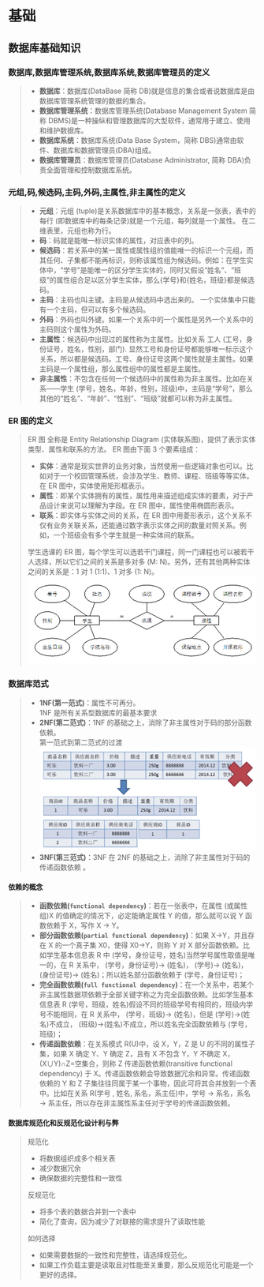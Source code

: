 # 基础

## 数据库基础知识

### 数据库,数据库管理系统,数据库系统,数据库管理员的定义

> - **数据库**：数据库(DataBase 简称 DB)就是信息的集合或者说数据库是由数据库管理系统管理的数据的集合。
> - **数据库管理系统**：数据库管理系统(Database Management System 简称 DBMS)是一种操纵和管理数据库的大型软件，通常用于建立、使用和维护数据库。
> - **数据库系统**：数据库系统(Data Base System，简称 DBS)通常由软件、数据库和数据管理员(DBA)组成。
> - **数据库管理员**：数据库管理员(Database Administrator, 简称 DBA)负责全面管理和控制数据库系统。

### 元组,码,候选码,主码,外码,主属性,非主属性的定义

> - **元组**：元组 (tuple)是关系数据库中的基本概念，关系是一张表，表中的每行 (即数据库中的每条记录)就是一个元组，每列就是一个属性。 在二维表里，元组也称为行。
> - **码**：码就是能唯一标识实体的属性，对应表中的列。
> - **候选码**：若关系中的某一属性或属性组的值能唯一的标识一个元组，而其任何、子集都不能再标识，则称该属性组为候选码。例如：在学生实体中，“学号”是能唯一的区分学生实体的，同时又假设“姓名”、“班级”的属性组合足以区分学生实体，那么{学号}和{姓名，班级}都是候选码。
> - **主码**：主码也叫主键。主码是从候选码中选出来的。 一个实体集中只能有一个主码，但可以有多个候选码。
> - **外码**：外码也叫外键。如果一个关系中的一个属性是另外一个关系中的主码则这个属性为外码。
> - **主属性**：候选码中出现过的属性称为主属性。比如关系 工人 (工号，身份证号，姓名，性别，部门). 显然工号和身份证号都能够唯一标示这个关系，所以都是候选码。工号、身份证号这两个属性就是主属性。如果主码是一个属性组，那么属性组中的属性都是主属性。
> - **非主属性**：不包含在任何一个候选码中的属性称为非主属性。比如在关系——学生 (学号，姓名，年龄，性别，班级)中，主码是“学号”，那么其他的“姓名”、“年龄”、“性别”、“班级”就都可以称为非主属性。

### ER 图的定义

> ER 图 全称是 Entity Relationship Diagram (实体联系图)，提供了表示实体类型、属性和联系的方法。
> ER 图由下面 3 个要素组成：
>   - **实体**：通常是现实世界的业务对象，当然使用一些逻辑对象也可以。比如对于一个校园管理系统，会涉及学生、教师、课程、班级等等实体。在 ER 图中，实体使用矩形框表示。
>   - **属性**：即某个实体拥有的属性，属性用来描述组成实体的要素，对于产品设计来说可以理解为字段。在 ER 图中，属性使用椭圆形表示。
>   - **联系**：即实体与实体之间的关系，在 ER 图中用菱形表示，这个关系不仅有业务关联关系，还能通过数字表示实体之间的数量对照关系。例如，一个班级会有多个学生就是一种实体间的联系。
> 
> 学生选课的 ER 图，每个学生可以选若干门课程，同一门课程也可以被若干人选择，所以它们之间的关系是多对多 (M: N)。另外，还有其他两种实体之间的关系是：1 对 1 (1:1)、1 对多 (1: N)。  
> ![img.png](img.png)

### 数据库范式

> - **1NF(第一范式)**：属性不可再分。  
> 1NF 是所有关系型数据库的最基本要求
> - **2NF(第二范式)**：1NF 的基础之上，消除了非主属性对于码的部分函数依赖。  
> 第一范式到第二范式的过渡  
> ![img_1.png](img_1.png)
> - **3NF(第三范式)**：3NF 在 2NF 的基础之上，消除了非主属性对于码的传递函数依赖 。  

#### 依赖的概念

> - **函数依赖(`functional dependency`)**：若在一张表中，在属性 (或属性组)X 的值确定的情况下，必定能确定属性 Y 的值，那么就可以说 Y 函数依赖于 X，写作 X → Y。
> - **部分函数依赖(`partial functional dependency`)**：如果 X→Y，并且存在 X 的一个真子集 X0，使得 X0→Y，则称 Y 对 X 部分函数依赖。比如学生基本信息表 R 中 (学号，身份证号，姓名)当然学号属性取值是唯一的，在 R 关系中， (学号，身份证号)-> (姓名)， (学号)-> (姓名)， (身份证号)-> (姓名)；所以姓名部分函数依赖于 (学号，身份证号)；
> - **完全函数依赖(`full functional dependency`)**：在一个关系中，若某个非主属性数据项依赖于全部关键字称之为完全函数依赖。比如学生基本信息表 R (学号，班级，姓名)假设不同的班级学号有相同的，班级内学号不能相同，在 R 关系中， (学号，班级)-> (姓名)，但是 (学号)->(姓名)不成立， (班级)->(姓名)不成立，所以姓名完全函数依赖与 (学号，班级)；
> - **传递函数依赖**：在关系模式 R(U)中，设 X，Y，Z 是 U 的不同的属性子集，如果 X 确定 Y、Y 确定 Z，且有 X 不包含 Y，Y 不确定 X， (X∪Y)∩Z=空集合，则称 Z 传递函数依赖(transitive functional dependency) 于 X。传递函数依赖会导致数据冗余和异常。传递函数依赖的 Y 和 Z 子集往往同属于某一个事物，因此可将其合并放到一个表中。比如在关系 R(学号 , 姓名, 系名，系主任)中，学号 → 系名，系名 → 系主任，所以存在非主属性系主任对于学号的传递函数依赖。

#### 数据库规范化和反规范化设计利与弊

> 规范化
> - 将数据组织成多个相关表
> - 减少数据冗余
> - 确保数据的完整性和一致性
> 
> 反规范化
> - 将多个表的数据合并到一个表中
> - 简化了查询，因为减少了对联接的需求提升了读取性能
> 
> 如何选择
> - 如果需要数据的一致性和完整性，请选择规范化。
> - 如果工作负载主要是读取且对性能至关重要，那么反规范化可能是一个更好的选择。
























